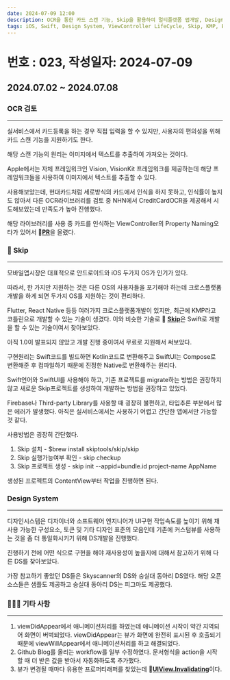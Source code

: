 ```yaml
---
date: 2024-07-09 12:00
description: OCR을 통한 카드 스캔 기능, Skip을 활용하여 멀티플랫폼 앱개발, Design System 개발, 애니메이션 사용시 ViewController 생명주기 주의, Github Action 수정, UIView.Invalidating
tags: iOS, Swift, Design System, ViewController LifeCycle, Skip, KMP, Blog, OCR, Property Wrapper, Vision, Vision Kit
---
```

# 번호 : 023, 작성일자: 2024-07-09
## 2024.07.02 ~ 2024.07.08
### OCR 검토

---

실서비스에서 카드등록을 하는 경우 직접 입력을 할 수 있지만, 사용자의 편의성을 위해 카드 스캔 기능을 지원하기도 한다. 

해당 스캔 기능의 원리는 이미지에서 텍스트를 추출하여 가져오는 것이다.

Apple에서는 자체 프레임워크인 Vision, VisionKit 프레임워크를 제공하는데 해당 프레임워크들을 사용하여 이미지에서 텍스트를 추출할 수 있다.

사용해보았는데, 현대카드처럼 세로방식의 카드에서 인식을 하지 못하고, 인식률이 높지도 않아서 다른 OCR라이브러리를 검토 중 NHN에서 CreditCardOCR을 제공해서 시도해보았는데 만족도가 높아 진행했다.

해당 라이브러리를 사용 중 카드를 인식하는 ViewController의 Property Naming오타가 있어서 🔗[**PR**](https://github.com/nhn/nhncloud.ios.sdk/pull/5)을 올렸다.

### 🚀 Skip

---

모바일앱시장은 대표적으로 안드로이드와 iOS 두가지 OS가 인기가 있다.

따라서, 한 가지만 지원하는 것은 다른 OS의 사용자들을 포기해야 하는데 크로스플랫폼개발을 하게 되면 두가지 OS를 지원하는 것이 편리하다.

Flutter, React Native 등등 여러가지 크로스플랫폼개발이 있지만, 최근에 KMP라고 코틀린으로 개발할 수 있는 기술이 생겼다. 이와 비슷한 기술로 🔗 [**Skip**](https://skip.tools/)은 Swift로 개발을 할 수 있는 기술이여서 찾아보았다.

아직 1.0이 발표되지 않았고 개발 진행 중이여서 무료로 지원해서 써보았다.

구현원리는 Swift코드를 빌드하면 Kotlin코드로 변환해주고 SwiftUI는 Compose로 변환해준 후 컴파일하기 때문에 진정한 Native로 변환해주는 원리다.

Swift언어와 SwiftUI를 사용해야 하고, 기존 프로젝트를 migrate하는 방법은 권장하지 않고 새로운 Skip프로젝트를 생성하여 개발하는 방법을 권장하고 있었다.

Firebase나 Third-party Library를 사용할 때 굉장히 불편하고, 타입추론 부분에서 많은 에러가 발생했다. 아직은 실서비스에서는 사용하기 어렵고 간단한 앱에서만 가능할 것 같다.

사용방법은 굉장히 간단했다.

1. Skip 설치 - $brew install skiptools/skip/skip
2. Skip 실행가능여부 확인 - skip checkup 
3. Skip 프로젝트 생성 - skip init --appid=bundle.id project-name AppName

생성된 프로젝트의 ContentView부터 작업을 진행하면 된다.

### Design System

---

디자인시스템은 디자이너와 소프트웨어 엔지니어가 UI구현 작업속도를 높이기 위해 재사용 가능한 구성요소, 토큰 및 기타 디자인 표준의 모음인데 기존에 커스텀뷰를 사용하는 것을 좀 더 통일화시키기 위해 DS개발을 진행했다.

진행하기 전에 어떤 식으로 구현을 해야 재사용성이 높을지에 대해서 참고하기 위해 다른 DS를 찾아보았다.

가장 참고하기 좋았던 DS들은 Skyscanner의 DS와 숭실대 동아리 DS였다. 해당 오픈소스들은 샘플도 제공하고 숭실대 동아리 DS는 피그마도 제공했다. 

### 🙋🏻‍♂️ 기타 사항

---

1. viewDidAppear에서  애니메이션처리를 하였는데 애니메이션 시작이 약간 지역되어 화면이 버벅되었다. viewDidAppear는 뷰가 화면에 완전히 표시된 후 호출되기 때문에 viewWillAppear에서 애니메이션처리를 하고 해결되었다.
2. Github Blog를 올리는 workflow를 일부 수정하였다. 문서형식을 action을 시작할 때 더 받은 값을 받아서 자동화하도록 추가했다.
3. 뷰가 변경될 때마다 유용한 프로퍼티래퍼를 찾았는데 🔗[**UIView.Invalidating**](https://developer.apple.com/documentation/uikit/uiview/invalidating)이다.
